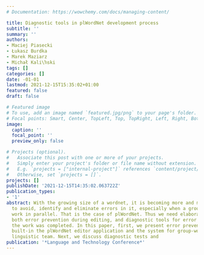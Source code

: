 ```yaml
---
# Documentation: https://wowchemy.com/docs/managing-content/

title: Diagnostic tools in plWordNet development process
subtitle: ''
summary: ''
authors:
- Maciej Piasecki
- Łukasz Burdka
- Marek Maziarz
- Michał Kali\ŉski
tags: []
categories: []
date: -01-01
lastmod: 2021-12-15T15:35:02+01:00
featured: false
draft: false

# Featured image
# To use, add an image named `featured.jpg/png` to your page's folder.
# Focal points: Smart, Center, TopLeft, Top, TopRight, Left, Right, BottomLeft, Bottom, BottomRight.
image:
  caption: ''
  focal_point: ''
  preview_only: false

# Projects (optional).
#   Associate this post with one or more of your projects.
#   Simply enter your project's folder or file name without extension.
#   E.g. `projects = ["internal-project"]` references `content/project/deep-learning/index.md`.
#   Otherwise, set `projects = []`.
projects: []
publishDate: '2021-12-15T14:35:02.063722Z'
publication_types:
- '1'
abstract: With the growing size of a wordnet, it is becoming more and more difficult
  to avoid, identify and eliminate errors in it, especially when a group of editors
  work in parallel. That is the case of plWordNet. Thus we need elaborated tools for
  both error prevention during editing, and diagnostic tools for error detection after
  the work was completed. In this paper, first, we present error prevention mechanisms
  built-in the plWordNet editor application and the system for group-working of a
  linguistic team. Next, we discuss diagnostic tests and
publication: '*Language and Technology Conference*'
---
```

